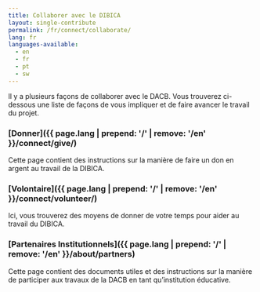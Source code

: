 ```yaml
---
title: Collaborer avec le DIBICA
layout: single-contribute
permalink: /fr/connect/collaborate/
lang: fr
languages-available:                         
  - en
  - fr
  - pt
  - sw
---
```

Il y a plusieurs façons de collaborer avec le DACB. Vous trouverez ci-dessous une liste de façons de vous impliquer et de faire avancer le travail du projet.

### [Donner]({{ page.lang | prepend: '/' | remove: '/en' }}/connect/give/)  
Cette page contient des instructions sur la manière de faire un don en argent au travail de la DIBICA.  

### [Volontaire]({{ page.lang | prepend: '/' | remove: '/en' }}/connect/volunteer/)  
Ici, vous trouverez des moyens de donner de votre temps pour aider au travail du DIBICA.

### [Partenaires Institutionnels]({{ page.lang | prepend: '/' | remove: '/en' }}/about/partners)  
Cette page contient des documents utiles et des instructions sur la manière de participer aux travaux de la DACB en tant qu’institution éducative.  
